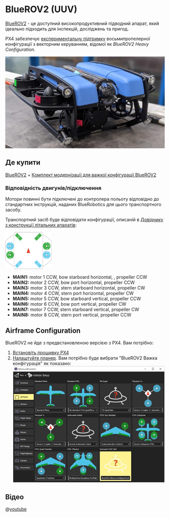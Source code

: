 # BlueROV2 (UUV)

<Badge type="tip" text="PX4 v1.12" />

[BlueROV2](https://bluerobotics.com/store/rov/bluerov2-upgrade-kits/brov2-heavy-retrofit-r1-rp/BlueROV2) - це доступний високопродуктивний підводний апарат, який ідеально підходить для інспекцій, досліджень та пригод.

PX4 забезпечує [експериментальну підтримку](README.md) восьмипропелерної конфігурації з векторним керуванням, відомої як _BlueROV2 Heavy Configuration_.

![Hero](../../assets/airframes/sub/bluerov/bluerov_hero.jpg)

## Де купити

[BlueROV2](https://bluerobotics.com/store/rov/bluerov2/) + [Комплект модернізації для важкої конфігурації BlueROV2](https://bluerobotics.com/store/rov/bluerov2-upgrade-kits/brov2-heavy-retrofit-r1-rp/)

### Відповідність двигунів/підключення

Мотори повинні бути підключені до контролера польоту відповідно до стандартних інструкцій, наданих BlueRobotics для цього транспортного засобу.

Транспортний засіб буде відповідати конфігурації, описаній в [Довіднику з конструкції літальних апаратів](../airframes/airframe_reference.md#vectored-6-dof-uuv):

<img src="../../assets/airframes/types/Vectored6DofUUV.svg" width="29%" style="max-height: 180px;" />

- **MAIN1:** motor 1 CCW, bow starboard horizontal, , propeller CCW
- **MAIN2:** motor 2 CCW, bow port horizontal, propeller CCW
- **MAIN3:** motor 3 CCW, stern starboard horizontal, propeller CW
- **MAIN4:** motor 4 CCW, stern port horizontal, propeller CW
- **MAIN5:** motor 5 CCW, bow starboard vertical, propeller CCW
- **MAIN6:** motor 6 CCW, bow port vertical, propeller CW
- **MAIN7:** motor 7 CCW, stern starboard vertical, propeller CW
- **MAIN8:** motor 8 CCW, stern port vertical, propeller CCW

## Airframe Configuration

BlueROV2 не йде з предвстановленою версією з PX4. Вам потрібно:

1. [Встановіть прошивку PX4](../config/firmware.md#installing-px4-main-beta-or-custom-firmware)
1. [Налаштуйте планер](../config/airframe.md). Вам потрібно буде вибрати "BlueROV2 Важка конфігурація" як показано: ![QGC - select airframe for BlueROV2 Heay configuration](../../assets/airframes/sub/bluerov/qgc_airframe.jpg)

<!-- what other tuning/testing/ etc? -->

## Відео

@[youtube](https://www.youtube.com/watch?v=1sUaURmlmT8)

<!-- @DanielDuecker on github is good person to ask about this frame -->

